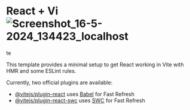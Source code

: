 # React + Vi![Screenshot_16-5-2024_134423_localhost](https://github.com/Zhully18/Marketing-website--React/assets/147246540/544bff9f-3643-4be5-9c21-fdaacb235846)
te

This template provides a minimal setup to get React working in Vite with HMR and some ESLint rules.

Currently, two official plugins are available:

- [@vitejs/plugin-react](https://github.com/vitejs/vite-plugin-react/blob/main/packages/plugin-react/README.md) uses [Babel](https://babeljs.io/) for Fast Refresh
- [@vitejs/plugin-react-swc](https://github.com/vitejs/vite-plugin-react-swc) uses [SWC](https://swc.rs/) for Fast Refresh
